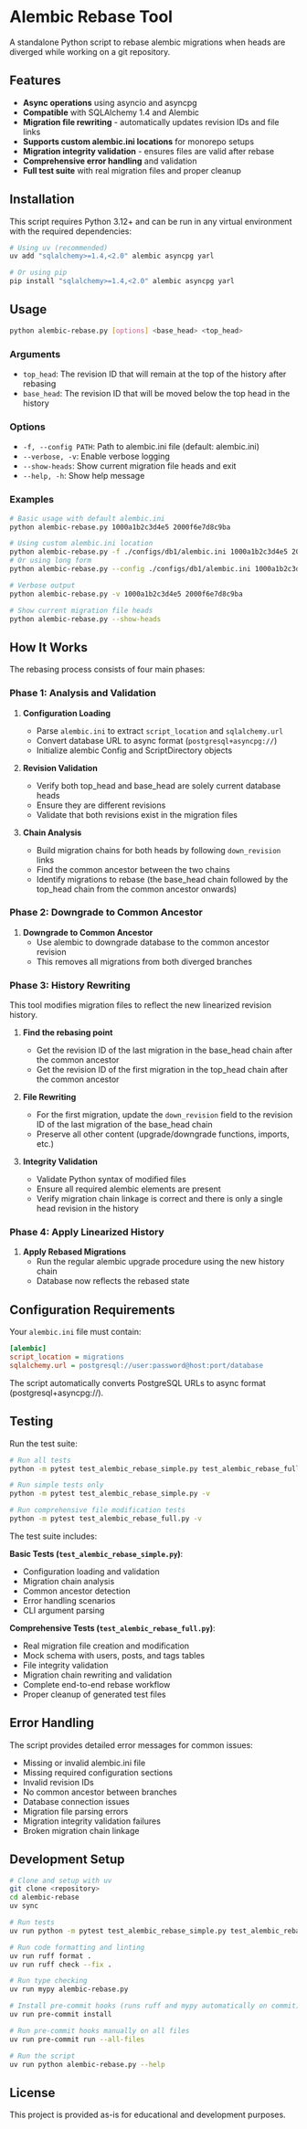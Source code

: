 # Alembic Rebase Tool

A standalone Python script to rebase alembic migrations when heads are diverged while working on a git repository.

## Features

- **Async operations** using asyncio and asyncpg
- **Compatible** with SQLAlchemy 1.4 and Alembic
- **Migration file rewriting** - automatically updates revision IDs and file links
- **Supports custom alembic.ini locations** for monorepo setups
- **Migration integrity validation** - ensures files are valid after rebase
- **Comprehensive error handling** and validation
- **Full test suite** with real migration files and proper cleanup

## Installation

This script requires Python 3.12+ and can be run in any virtual environment with the required dependencies:

```bash
# Using uv (recommended)
uv add "sqlalchemy>=1.4,<2.0" alembic asyncpg yarl

# Or using pip
pip install "sqlalchemy>=1.4,<2.0" alembic asyncpg yarl
```

## Usage

```bash
python alembic-rebase.py [options] <base_head> <top_head>
```

### Arguments

- `top_head`: The revision ID that will remain at the top of the history after rebasing
- `base_head`: The revision ID that will be moved below the top head in the history

### Options

- `-f, --config PATH`: Path to alembic.ini file (default: alembic.ini)
- `--verbose, -v`: Enable verbose logging
- `--show-heads`: Show current migration file heads and exit
- `--help, -h`: Show help message

### Examples

```bash
# Basic usage with default alembic.ini
python alembic-rebase.py 1000a1b2c3d4e5 2000f6e7d8c9ba

# Using custom alembic.ini location
python alembic-rebase.py -f ./configs/db1/alembic.ini 1000a1b2c3d4e5 2000f6e7d8c9ba
# Or using long form
python alembic-rebase.py --config ./configs/db1/alembic.ini 1000a1b2c3d4e5 2000f6e7d8c9ba

# Verbose output
python alembic-rebase.py -v 1000a1b2c3d4e5 2000f6e7d8c9ba

# Show current migration file heads
python alembic-rebase.py --show-heads
```

## How It Works

The rebasing process consists of four main phases:

### Phase 1: Analysis and Validation

1. **Configuration Loading**
   - Parse `alembic.ini` to extract `script_location` and `sqlalchemy.url`
   - Convert database URL to async format (`postgresql+asyncpg://`)
   - Initialize alembic Config and ScriptDirectory objects

2. **Revision Validation**
   - Verify both top_head and base_head are solely current database heads
   - Ensure they are different revisions
   - Validate that both revisions exist in the migration files

3. **Chain Analysis**
   - Build migration chains for both heads by following `down_revision` links
   - Find the common ancestor between the two chains
   - Identify migrations to rebase (the base_head chain followed by the top_head chain from the common ancestor onwards)

### Phase 2: Downgrade to Common Ancestor

1. **Downgrade to Common Ancestor**
   - Use alembic to downgrade database to the common ancestor revision
   - This removes all migrations from both diverged branches

### Phase 3: History Rewriting

This tool modifies migration files to reflect the new linearized revision history.

1. **Find the rebasing point**
   - Get the revision ID of the last migration in the base_head chain after the common ancestor
   - Get the revision ID of the first migration in the top_head chain after the common ancestor

2. **File Rewriting**
   - For the first migration, update the `down_revision` field to the revision ID of the last migration of the base_head chain
   - Preserve all other content (upgrade/downgrade functions, imports, etc.)

3. **Integrity Validation**
   - Validate Python syntax of modified files
   - Ensure all required alembic elements are present
   - Verify migration chain linkage is correct and there is only a single head revision in the history

### Phase 4: Apply Linearized History

1. **Apply Rebased Migrations**
   - Run the regular alembic upgrade procedure using the new history chain
   - Database now reflects the rebased state

## Configuration Requirements

Your `alembic.ini` file must contain:

```ini
[alembic]
script_location = migrations
sqlalchemy.url = postgresql://user:password@host:port/database
```

The script automatically converts PostgreSQL URLs to async format (postgresql+asyncpg://).

## Testing

Run the test suite:

```bash
# Run all tests
python -m pytest test_alembic_rebase_simple.py test_alembic_rebase_full.py -v

# Run simple tests only
python -m pytest test_alembic_rebase_simple.py -v

# Run comprehensive file modification tests
python -m pytest test_alembic_rebase_full.py -v
```

The test suite includes:

**Basic Tests (`test_alembic_rebase_simple.py`)**:
- Configuration loading and validation
- Migration chain analysis
- Common ancestor detection
- Error handling scenarios
- CLI argument parsing

**Comprehensive Tests (`test_alembic_rebase_full.py`)**:
- Real migration file creation and modification
- Mock schema with users, posts, and tags tables
- File integrity validation
- Migration chain rewriting and validation
- Complete end-to-end rebase workflow
- Proper cleanup of generated test files

## Error Handling

The script provides detailed error messages for common issues:

- Missing or invalid alembic.ini file
- Missing required configuration sections
- Invalid revision IDs
- No common ancestor between branches
- Database connection issues
- Migration file parsing errors
- Migration integrity validation failures
- Broken migration chain linkage

## Development Setup

```bash
# Clone and setup with uv
git clone <repository>
cd alembic-rebase
uv sync

# Run tests
uv run python -m pytest test_alembic_rebase_simple.py test_alembic_rebase_full.py -v

# Run code formatting and linting
uv run ruff format .
uv run ruff check --fix .

# Run type checking
uv run mypy alembic-rebase.py

# Install pre-commit hooks (runs ruff and mypy automatically on commit)
uv run pre-commit install

# Run pre-commit hooks manually on all files
uv run pre-commit run --all-files

# Run the script
uv run python alembic-rebase.py --help
```

## License

This project is provided as-is for educational and development purposes.
